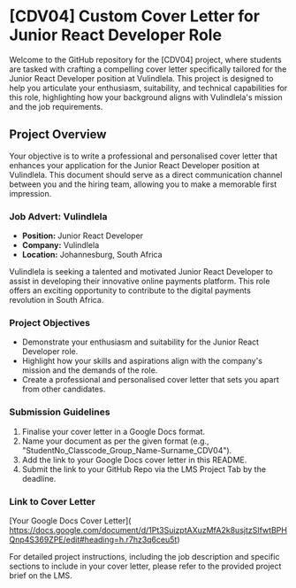 # [CDV04] Custom Cover Letter for Junior React Developer Role

Welcome to the GitHub repository for the [CDV04] project, where students are tasked with crafting a compelling cover letter specifically tailored for the Junior React Developer position at Vulindlela. This project is designed to help you articulate your enthusiasm, suitability, and technical capabilities for this role, highlighting how your background aligns with Vulindlela's mission and the job requirements.

## Project Overview

Your objective is to write a professional and personalised cover letter that enhances your application for the Junior React Developer position at Vulindlela. This document should serve as a direct communication channel between you and the hiring team, allowing you to make a memorable first impression.

### Job Advert: Vulindlela
- **Position:** Junior React Developer
- **Company:** Vulindlela
- **Location:** Johannesburg, South Africa

Vulindlela is seeking a talented and motivated Junior React Developer to assist in developing their innovative online payments platform. This role offers an exciting opportunity to contribute to the digital payments revolution in South Africa.

### Project Objectives
- Demonstrate your enthusiasm and suitability for the Junior React Developer role.
- Highlight how your skills and aspirations align with the company's mission and the demands of the role.
- Create a professional and personalised cover letter that sets you apart from other candidates.

### Submission Guidelines
1. Finalise your cover letter in a Google Docs format.
2. Name your document as per the given format (e.g., "StudentNo_Classcode_Group_Name-Surname_CDV04").
3. Add the link to your Google Docs cover letter in this README.
4. Submit the link to your GitHub Repo via the LMS Project Tab by the deadline.

### Link to Cover Letter
[Your Google Docs Cover Letter](<insert your Google Docs link here> https://docs.google.com/document/d/1Pt3SuizptAXuzMfA2k8usjtzSIfwtBPHQnp4S369ZPE/edit#heading=h.r7hz3q6ceu5t)

For detailed project instructions, including the job description and specific sections to include in your cover letter, please refer to the provided project brief on the LMS.

